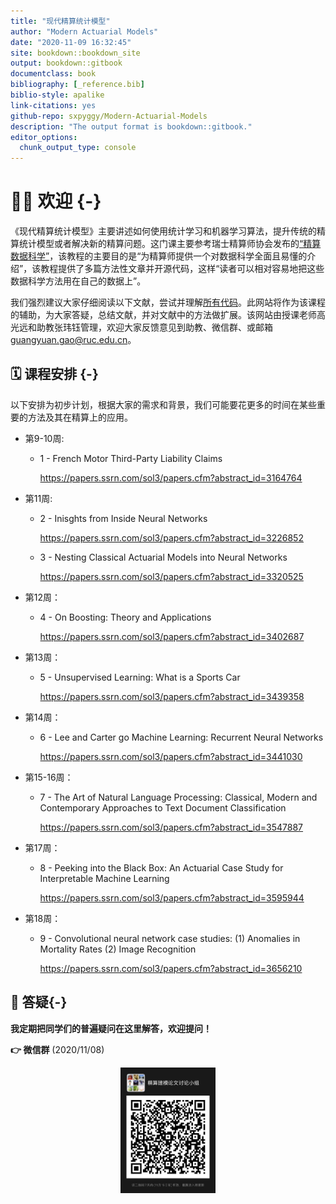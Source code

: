 ```yaml
--- 
title: "现代精算统计模型"
author: "Modern Actuarial Models"
date: "2020-11-09 16:32:45"
site: bookdown::bookdown_site
output: bookdown::gitbook
documentclass: book
bibliography: [_reference.bib]
biblio-style: apalike
link-citations: yes
github-repo: sxpyggy/Modern-Actuarial-Models
description: "The output format is bookdown::gitbook."
editor_options: 
  chunk_output_type: console
---
```


# 👨‍🏫 欢迎  {-}

《现代精算统计模型》主要讲述如何使用统计学习和机器学习算法，提升传统的精算统计模型或者解决新的精算问题。这门课主要参考瑞士精算师协会发布的[“精算数据科学”](https://actuarialdatascience.org)，该教程的主要目的是“为精算师提供一个对数据科学全面且易懂的介绍”，该教程提供了多篇方法性文章并开源代码，这样“读者可以相对容易地把这些数据科学方法用在自己的数据上”。

我们强烈建议大家仔细阅读以下文献，尝试并理解[所有代码](https://github.com/JSchelldorfer/ActuarialDataScience)。此网站将作为该课程的辅助，为大家答疑，总结文献，并对文献中的方法做扩展。该网站由授课老师高光远和助教张玮钰管理，欢迎大家反馈意见到助教、微信群、或邮箱 <guangyuan.gao@ruc.edu.cn>。

## 🗓️ 课程安排 {-}

以下安排为初步计划，根据大家的需求和背景，我们可能要花更多的时间在某些重要的方法及其在精算上的应用。

- 第9-10周: 
  
  - 1 - French Motor Third-Party Liability Claims 
    
    <https://papers.ssrn.com/sol3/papers.cfm?abstract_id=3164764>

- 第11周: 
  - 2 - Inisghts from Inside Neural Networks
    
    <https://papers.ssrn.com/sol3/papers.cfm?abstract_id=3226852>

  - 3 - Nesting Classical Actuarial Models into Neural Networks
  
    <https://papers.ssrn.com/sol3/papers.cfm?abstract_id=3320525>

- 第12周：

  - 4 - On Boosting: Theory and Applications
    
    <https://papers.ssrn.com/sol3/papers.cfm?abstract_id=3402687>
  
- 第13周：

  - 5 - Unsupervised Learning: What is a Sports Car
  
    <https://papers.ssrn.com/sol3/papers.cfm?abstract_id=3439358>
  
- 第14周：

  - 6 - Lee and Carter go Machine Learning: Recurrent Neural Networks
  
    <https://papers.ssrn.com/sol3/papers.cfm?abstract_id=3441030>

- 第15-16周：

  - 7 - The Art of Natural Language Processing: Classical, Modern and Contemporary Approaches to Text Document Classification
  
    <https://papers.ssrn.com/sol3/papers.cfm?abstract_id=3547887>

- 第17周：

  - 8 - Peeking into the Black Box: An Actuarial Case Study for Interpretable Machine Learning 
  
    <https://papers.ssrn.com/sol3/papers.cfm?abstract_id=3595944>

- 第18周：

  - 9 - Convolutional neural network case studies: (1) Anomalies in Mortality Rates (2) Image Recognition 
  
    <https://papers.ssrn.com/sol3/papers.cfm?abstract_id=3656210>

## 🤔 答疑{-}

**我定期把同学们的普遍疑问在这里解答，欢迎提问！**

**👉  微信群** (2020/11/08)

<img src="./plots/wechat.png" width="30%" style="display: block; margin: auto;" />



